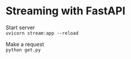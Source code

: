 # Streaming with FastAPI

Start server   
`uvicorn stream:app --reload`   

Make a request   
`python get.py`   
